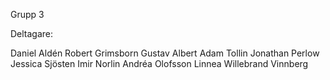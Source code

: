 Grupp 3

Deltagare:

Daniel Aldén
Robert Grimsborn
Gustav Albert
Adam Tollin
Jonathan Perlow
Jessica Sjösten
Imir Norlin
Andréa Olofsson
Linnea Willebrand Vinnberg
